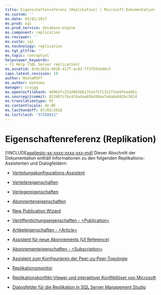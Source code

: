 ```yaml
---
title: Eigenschaftenreferenz (Replikation) | Microsoft-Dokumentation
ms.custom: ''
ms.date: 03/01/2017
ms.prod: sql
ms.prod_service: database-engine
ms.component: replication
ms.reviewer: ''
ms.suite: sql
ms.technology: replication
ms.tgt_pltfrm: ''
ms.topic: conceptual
helpviewer_keywords:
- F1 Help [SQL Server replication]
ms.assetid: 0c8c282a-d428-417f-ac83-7f37593d40c5
caps.latest.revision: 19
author: MashaMSFT
ms.author: mathoma
manager: craigg
ms.openlocfilehash: 0d963fc253d065b6175a5f1f131277ae9feaddb1
ms.sourcegitcommit: 022d67cfbc4fdadaa65b499aa7a6a8a942bc502d
ms.translationtype: HT
ms.contentlocale: de-DE
ms.lasthandoff: 07/03/2018
ms.locfileid: "37358912"
---
```

# <a name="properties-reference-replication"></a>Eigenschaftenreferenz (Replikation)
[!INCLUDE[appliesto-ss-xxxx-xxxx-xxx-md](../../includes/appliesto-ss-xxxx-xxxx-xxx-md.md)]
  Dieser Abschnitt der Dokumentation enthält Informationen zu den folgenden Replikations-Assistenten und Dialogfeldern:  
  
-   [Verteilungskonfigurations-Assistent](../../relational-databases/replication/configure-distribution-wizard.md)  
  
-   [Verteilereigenschaften](../../relational-databases/replication/distributor-properties.md)  
  
-   [Verlegereigenschaften](../../relational-databases/replication/publisher-properties.md)  
  
-   [Abonnenteneigenschaften](../../relational-databases/replication/subscriber-properties.md)  
  
-   [New Publication Wizard](../../relational-databases/replication/new-publication-wizard.md)  
  
-   [Veröffentlichungseigenschaften - &#60;Publication&#62;](../../relational-databases/replication/publication-properties-publication.md)  
  
-   [Artikeleigenschaften - &#60;Article&#62;](../../relational-databases/replication/article-properties-article.md)  
  
-   [Assistent für neue Abonnements &#40;UI Reference&#41;](../../relational-databases/replication/new-subscription-wizard-ui-reference.md)  
  
-   [Abonnementeigenschaften - &#60;Subscription&#62;](../../relational-databases/replication/subscription-properties-subscription.md)  
  
-   [Assistent zum Konfigurieren der Peer-zu-Peer-Topologie](../../relational-databases/replication/configure-peer-to-peer-topology-wizard.md)  
  
-   [Replikationsmonitor](../../relational-databases/replication/replication-monitor.md)  
  
-   [Replikationskonflikt-Viewer und interaktiver Konfliktlöser von Microsoft](../../relational-databases/replication/microsoft-replication-conflict-viewer-and-interactive-resolver.md)  
  
-   [Dialogfelder für die Replikation in SQL Server Management Studio](../../relational-databases/replication/sql-server-management-studio-replication-dialog-boxes.md)  
  
  
